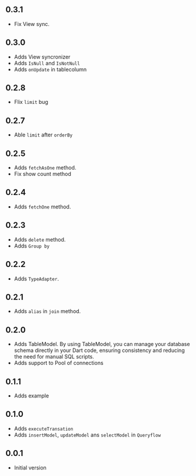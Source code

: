## 0.3.1

* Fix View sync.

## 0.3.0

* Adds View syncronizer
* Adds `IsNull` and `IsNotNull`
* Adds `onUpdate` in tablecolumn

## 0.2.8

* Flix `limit` bug

## 0.2.7

* Able `limit` after `orderBy`

## 0.2.5

* Adds `fetchAsOne` method.
* Fix show count method

## 0.2.4

* Adds `fetchOne` method.

## 0.2.3

* Adds `delete` method.
* Adds `Group by`

## 0.2.2

* Adds `TypeAdapter`.

## 0.2.1

* Adds `alias` in `join` method.

## 0.2.0

* Adds TableModel. By using TableModel, you can manage your database schema directly in your Dart code, ensuring consistency and reducing the need for manual SQL scripts.
* Adds support to Pool of connections

## 0.1.1

* Adds example

## 0.1.0

* Adds `executeTransation`
* Adds `insertModel`, `updateModel` ans `selectModel` in `Queryflow`

## 0.0.1

* Initial version
